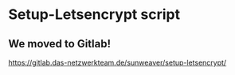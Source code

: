 # Setup-Letsencrypt script

## We moved to Gitlab!

https://gitlab.das-netzwerkteam.de/sunweaver/setup-letsencrypt/
